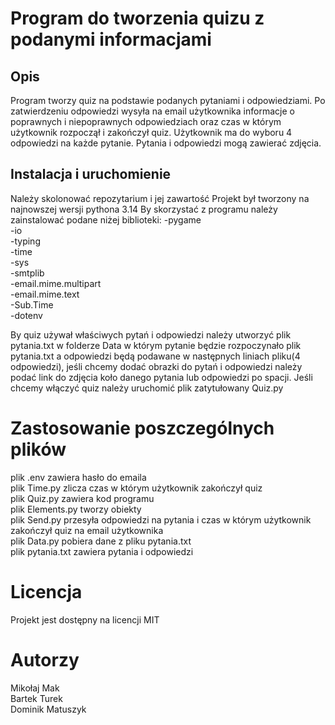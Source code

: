 # Program do tworzenia quizu z podanymi informacjami

## Opis
Program tworzy quiz na podstawie podanych pytaniami i odpowiedziami.
Po zatwierdzeniu odpowiedzi wysyła na email użytkownika informacje o poprawnych i niepoprawnych odpowiedziach oraz czas w którym użytkownik rozpoczął i zakończył quiz.
Użytkownik ma do wyboru 4 odpowiedzi na każde pytanie.
Pytania i odpowiedzi mogą zawierać zdjęcia.

## Instalacja i uruchomienie
Należy skolonować repozytarium i jej zawartość
Projekt był tworzony na najnowszej wersji pythona 3.14
By skorzystać z programu należy zainstalować podane niżej biblioteki:
-pygame<br>
-io<br>
-typing<br>
-time<br>
-sys<br>
-smtplib<br>
-email.mime.multipart<br>
-email.mime.text<br>
-Sub.Time<br>
-dotenv<br>

By quiz używał właściwych pytań i odpowiedzi należy utworzyć plik pytania.txt w folderze Data w którym pytanie będzie rozpoczynało plik pytania.txt a odpowiedzi będą podawane w następnych liniach pliku(4 odpowiedzi), jeśli chcemy dodać obrazki do pytań i odpowiedzi należy podać link do zdjęcia koło danego pytania lub odpowiedzi po spacji.
Jeśli chcemy włączyć quiz należy uruchomić plik zatytułowany Quiz.py

# Zastosowanie poszczególnych plików
plik .env zawiera hasło do emaila<br>
plik Time.py zlicza czas w którym użytkownik zakończył quiz<br>
plik Quiz.py zawiera kod programu<br>
plik Elements.py tworzy obiekty<br>
plik Send.py przesyła odpowiedzi na pytania i czas w którym użytkownik zakończył quiz na email użytkownika<br>
plik Data.py pobiera dane z pliku pytania.txt<br>
plik pytania.txt zawiera pytania i odpowiedzi<br>


# Licencja
Projekt jest dostępny na licencji MIT


# Autorzy
Mikołaj Mak<br>
Bartek Turek<br>
Dominik Matuszyk<br>
